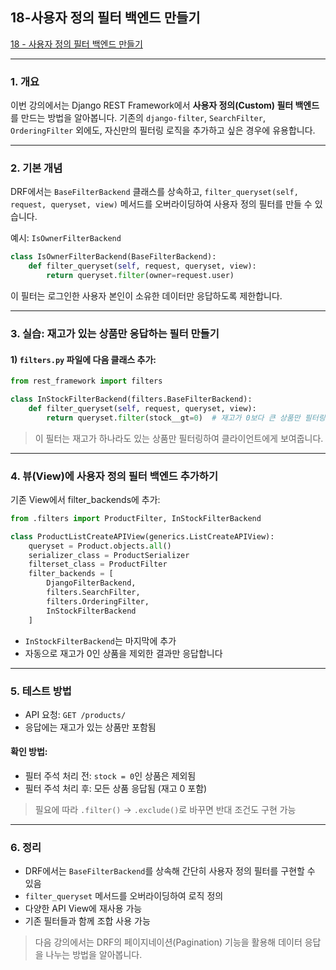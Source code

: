 ## 18-사용자 정의 필터 백엔드 만들기




[18 - 사용자 정의 필터 백엔드 만들기](https://youtu.be/u4S71cO5QhI?list=PL-2EBeDYMIbTLulc9FSoAXhbmXpLq2l5t)



---

### 1. 개요

이번 강의에서는 Django REST Framework에서 **사용자 정의(Custom) 필터 백엔드**를 만드는 방법을 알아봅니다. 기존의 `django-filter`, `SearchFilter`, `OrderingFilter` 외에도, 자신만의 필터링 로직을 추가하고 싶은 경우에 유용합니다.

---

### 2. 기본 개념

DRF에서는 `BaseFilterBackend` 클래스를 상속하고, `filter_queryset(self, request, queryset, view)` 메서드를 오버라이딩하여 사용자 정의 필터를 만들 수 있습니다.

예시: `IsOwnerFilterBackend`

```python
class IsOwnerFilterBackend(BaseFilterBackend):
    def filter_queryset(self, request, queryset, view):
        return queryset.filter(owner=request.user)
```

이 필터는 로그인한 사용자 본인이 소유한 데이터만 응답하도록 제한합니다.

---


### 3. 실습: 재고가 있는 상품만 응답하는 필터 만들기

#### 1) `filters.py` 파일에 다음 클래스 추가:

```python
from rest_framework import filters

class InStockFilterBackend(filters.BaseFilterBackend):
    def filter_queryset(self, request, queryset, view):
        return queryset.filter(stock__gt=0)  # 재고가 0보다 큰 상품만 필터링
```

> 이 필터는 재고가 하나라도 있는 상품만 필터링하여 클라이언트에게 보여줍니다.

---


### 4. 뷰(View)에 사용자 정의 필터 백엔드 추가하기

기존 View에서 filter\_backends에 추가:

```python
from .filters import ProductFilter, InStockFilterBackend

class ProductListCreateAPIView(generics.ListCreateAPIView):
    queryset = Product.objects.all()
    serializer_class = ProductSerializer
    filterset_class = ProductFilter
    filter_backends = [
        DjangoFilterBackend,
        filters.SearchFilter,
        filters.OrderingFilter,
        InStockFilterBackend
    ]
```

- `InStockFilterBackend`는 마지막에 추가
- 자동으로 재고가 0인 상품을 제외한 결과만 응답합니다

---



### 5. 테스트 방법

- API 요청: `GET /products/`
- 응답에는 재고가 있는 상품만 포함됨


#### 확인 방법:

- 필터 주석 처리 전: `stock = 0`인 상품은 제외됨
- 필터 주석 처리 후: 모든 상품 응답됨 (재고 0 포함)

> 필요에 따라 `.filter()` → `.exclude()`로 바꾸면 반대 조건도 구현 가능

---

### 6. 정리

- DRF에서는 `BaseFilterBackend`를 상속해 간단히 사용자 정의 필터를 구현할 수 있음
- `filter_queryset` 메서드를 오버라이딩하여 로직 정의
- 다양한 API View에 재사용 가능
- 기존 필터들과 함께 조합 사용 가능

> 다음 강의에서는 DRF의 페이지네이션(Pagination) 기능을 활용해 데이터 응답을 나누는 방법을 알아봅니다.

